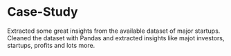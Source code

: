 # Case-Study
Extracted some great insights from the available dataset of major startups. Cleaned the dataset with Pandas and extracted insights like majot investors, startups, profits and lots more.
